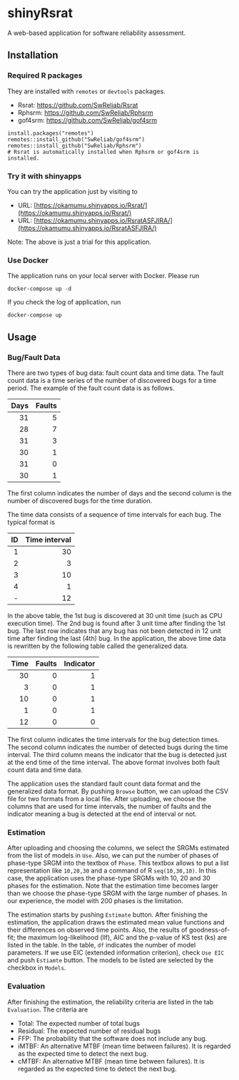 # shinyRsrat

A web-based application for software reliability assessment.

## Installation

### Required R packages

They are installed with `remotes` or `devtools` packages.

- Rsrat: https://github.com/SwReliab/Rsrat
- Rphsrm: https://github.com/SwReliab/Rphsrm
- gof4srm: https://github.com/SwReliab/gof4srm

```
install.packages("remotes")
remotes::install_github("SwReliab/gof4srm")
remotes::install_github("SwReliab/Rphsrm")
# Rsrat is automatically installed when Rphsrm or gof4srm is installed.
```

### Try it with shinyapps

You can try the application just by visiting to

- URL: [https://okamumu.shinyapps.io/Rsrat/](https://okamumu.shinyapps.io/Rsrat/)
- URL: [https://okamumu.shinyapps.io/RsratASFJIRA/](https://okamumu.shinyapps.io/RsratASFJIRA/)

Note: The above is just a trial for this application.

### Use Docker

The application runs on your local server with Docker. Please run

```
docker-compose up -d
```

If you check the log of application, run

```
docker-compose up
```

## Usage

### Bug/Fault Data

There are two types of bug data: fault count data and time data. The fault count data is a time series of the number of discovered bugs for a time period. The example of the fault count data is as follows.

|Days|Faults|
|-:|-:|
|31|5|
|28|7|
|31|3|
|30|1|
|31|0|
|30|1|

The first column indicates the number of days and the second column is the number of discovered bugs for the time duration. 

The time data consists of a sequence of time intervals for each bug. The typical format is

|ID|Time interval|
|-:|-:|
|1|30|
|2|3|
|3|10|
|4|1|
|-|12|

In the above table, the 1st bug is discovered at 30 unit time (such as CPU execution time). The 2nd bug is found after 3 unit time after finding the 1st bug. The last row indicates that any bug has not been detected in 12 unit time after finding the last (4th) bug. In the application, the above time data is rewritten by the following table called the generalized data.

|Time|Faults|Indicator|
|-:|-:|-:|
|30|0|1|
|3|0|1|
|10|0|1|
|1|0|1|
|12|0|0|

The first column indicates the time intervals for the bug detection times. The second column indicates the number of detected bugs during the time interval. The third column means the indicator that the bug is detected just at the end time of the time interval. The above format involves both fault count data and time data.

The application uses the standard fault count data format and the generalized data format. By pushing `Browse` button, we can upload the CSV file for two formats from a local file. After uploading, we choose the columns that are used for time intervals, the number of faults and the indicator meaning a bug is detected at the end of interval or not.

### Estimation

After uploading and choosing the columns, we select the SRGMs estimated from the list of models in `Use`. Also, we can put the number of phases of phase-type SRGM into the textbox of `Phase`. This textbox allows to put a list representation like `10,20,30` and a command of R `seq(10,30,10)`. In this case, the application uses the phase-type SRGMs with 10, 20 and 30 phases for the estimation. Note that the estimation time becomes larger than we choose the phase-type SRGM with the large number of phases. In our experience, the model with 200 phases is the limitation.

The estimation starts by pushing `Estimate` button. After finishing the estimation, the application draws the estimated mean value functions and their differences on observed time points. Also, the results of goodness-of-fit; the maximum log-likelihood (llf), AIC and the p-value of KS test (ks) are listed in the table. In the table, `df` indicates the number of model parameters. If we use EIC (extended information criterion), check `Use EIC` and push `Estiamte` button. The models to be listed are selected by the checkbox in `Models`.

### Evaluation

After finishing the estimation, the reliability criteria are listed in the tab `Evaluation`. The criteria are

- Total: The expected number of total bugs
- Residual: The expected number of residual bugs
- FFP: The probability that the software does not include any bug.
- iMTBF: An alternative MTBF (mean time between failures). It is regarded as the expected time to detect the next bug.
- cMTBF:  An alternative MTBF (mean time between failures). It is regarded as the expected time to detect the next bug.


